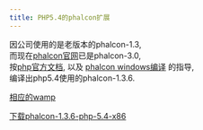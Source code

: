 ```yaml
---
title: PHP5.4的phalcon扩展
---
```


因公司使用的是老版本的phalcon-1.3,   
而现在[phalcon官网](https://phalconphp.com/)已是phalcon-3.0,   
按[php官方文档](https://wiki.php.net/internals/windows/stepbystepbuild), 以及
[phalcon windows编译](https://internals.phalconphp.com/en/latest/reference/compilation.html)
的指导,   
编译出php5.4使用的phalcon-1.3.6.

[相应的wamp](https://sourceforge.net/projects/wampserver/files/WampServer%202/Wampserver%202.4/)


[下载phalcon-1.3.6-php-5.4-x86](/download/php_phalcon_vc9_x86_php54.dll)
